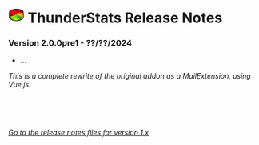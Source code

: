# ![TS] ThunderStats Release Notes

### Version 2.0.0pre1 - ??/??/2024
- ...


<i>This is a complete rewrite of the original addon as a MailExtension, using Vue.js.</i>

<br><br><br>



_[Go to the release notes files for version 1.x](CHANGELOG_v1.md)_


[TS]: public/images/mzts-icon-32px.png
